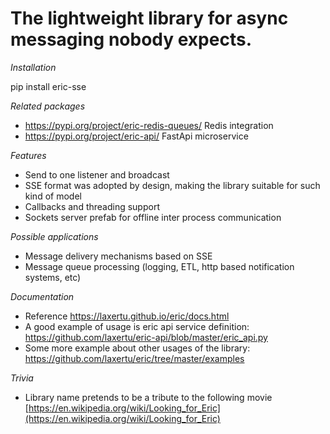 <a id="the-lightweight-library-for-async-messaging-nobody-expects"></a>

# The lightweight library for async messaging nobody expects.

*Installation*

pip install eric-sse

*Related packages*

* https://pypi.org/project/eric-redis-queues/ Redis integration
* https://pypi.org/project/eric-api/ FastApi microservice

*Features*

* Send to one listener and broadcast
* SSE format was adopted by design, making the library suitable for such kind of model
* Callbacks and threading support
* Sockets server prefab for offline inter process communication

*Possible applications*

* Message delivery mechanisms based on SSE
* Message queue processing (logging, ETL, http based notification systems, etc)

*Documentation*

* Reference https://laxertu.github.io/eric/docs.html
* A good example of usage is eric api service definition: https://github.com/laxertu/eric-api/blob/master/eric_api.py
* Some more example about other usages of the library: https://github.com/laxertu/eric/tree/master/examples


*Trivia*

* Library name pretends to be a tribute to the following movie [https://en.wikipedia.org/wiki/Looking_for_Eric](https://en.wikipedia.org/wiki/Looking_for_Eric)
